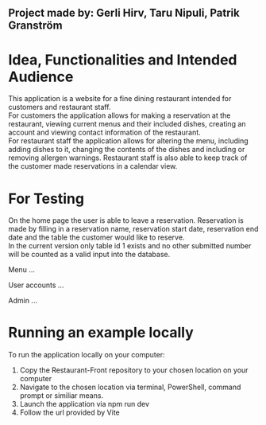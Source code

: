 ## Project made by: Gerli Hirv, Taru Nipuli, Patrik Granström

# Idea, Functionalities and Intended Audience

This application is a website for a fine dining restaurant intended for customers
and restaurant staff.  
For customers the application allows for making a reservation at the restaurant, viewing current
menus and their included dishes, creating an account and viewing contact information
of the restaurant.  
For restaurant staff the application allows for altering the menu, including adding dishes to it,
changing the contents of the dishes and including or removing allergen warnings. Restaurant staff
is also able to keep track of the customer made reservations in a calendar view.

# For Testing

On the home page the user is able to leave a reservation. Reservation is made by filling in
a reservation name, reservation start date, reservation end date and the table the customer
would like to reserve.  
In the current version only table id 1 exists and no other submitted number will be counted as
a valid input into the database.

Menu ...

User accounts ...

Admin ...

# Running an example locally

To run the application locally on your computer:

1. Copy the Restaurant-Front repository to your chosen location on your computer
2. Navigate to the chosen location via terminal, PowerShell, command prompt or similiar
   means.
3. Launch the application via npm run dev
4. Follow the url provided by Vite

